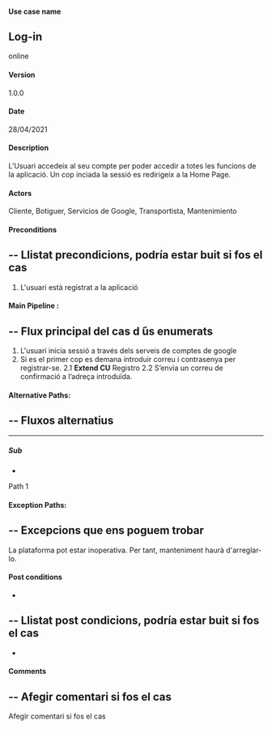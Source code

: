 #### Use case name
Log-in
-
online
#### Version
1.0.0
#### Date
28/04/2021
#### Description
L’Usuari accedeix al seu compte per poder accedir a totes les funcions de la aplicació. Un cop inciada la sessió es redirigeix a la Home Page.
#### Actors
Cliente, Botiguer, Servicios de Google, Transportista, Mantenimiento
#### Preconditions
--
Llistat precondicions, podría
estar buit si fos el cas
--
1. L'usuari està registrat a la aplicació
 
#### Main Pipeline :
--
Flux principal del cas d ́ús enumerats
--
1. L'usuari inicia sessió a través dels serveis de comptes de google
2. Si es el primer cop es demana introduir correu i contrasenya per registrar-se.
2.1 **Extend CU** Registro
2.2 S’envia un correu de confirmació a l’adreça introduïda.
#### Alternative Paths:
--
Fluxos alternatius
--
---
##### Sub
-
Path 1
#### Exception Paths:
--
Excepcions que ens poguem trobar
--
La plataforma pot estar inoperativa. Per tant, manteniment haurà d'arreglar-lo.
#### Post conditions
-
--
Llistat post condicions, podría estar buit si fos el cas
--
-
#### Comments
--
Afegir comentari si fos el cas
--
Afegir comentari si fos el cas
